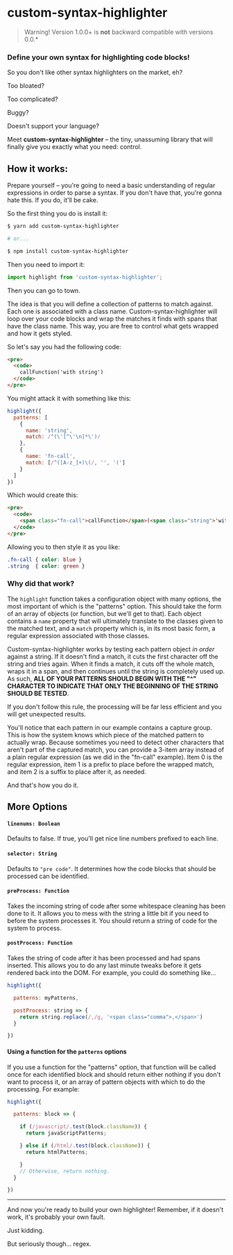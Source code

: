 # custom-syntax-highlighter

> Warning! Version 1.0.0+ is **not** backward compatible with versions 0.0.*

### Define your own syntax for highlighting code blocks!

So you don't like other syntax highlighters on the market, eh?

Too bloated?

Too complicated?

Buggy?

Doesn't support your language?

Meet **custom-syntax-highlighter** – the tiny, unassuming library that will finally give you exactly what you need: control.

## How it works:

Prepare yourself – you're going to need a basic understanding of regular expressions in order to parse a syntax. If you don't have that, you're gonna hate this. If you do, it'll be cake.

So the first thing you do is install it:

```bash
$ yarn add custom-syntax-highlighter

# or...

$ npm install custom-syntax-highlighter
```

Then you need to import it:

```javascript
import highlight from 'custom-syntax-highlighter';
```

Then you can go to town.

The idea is that you will define a collection of patterns to match against. Each one is associated with a class name. Custom-syntax-highlighter will loop over your code blocks and wrap the matches it finds with spans that have the class name. This way, you are free to control what gets wrapped and how it gets styled.

So let's say you had the following code:

```html
<pre>
  <code>
    callFunction('with string')
  </code>
</pre>
```

You might attack it with something like this:

```javascript
highlight({
  patterns: [
    {
      name: 'string',
      match: /^(\'[^\'\n]*\')/
    },
    {
      name: 'fn-call',
      match: [/^([A-z_]+)\(/, '', '(']
    }
  ]
})
```

Which would create this:

```html
<pre>
  <code>
    <span class="fn-call">callFunction</span>(<span class="string">'with string'</span>)
  </code>
</pre>
```

Allowing you to then style it as you like:

```css
.fn-call { color: blue }
.string  { color: green }
```

### Why did that work?

The `highlight` function takes a configuration object with many options, the most important of which is the "patterns" option. This should take the form of an array of objects (or function, but we'll get to that). Each object contains a `name` property that will ultimately translate to the classes given to the matched text, and a `match` property which is, in its most basic form, a regular expression associated with those classes.

Custom-syntax-highlighter works by testing each pattern object _in order_ against a string. If it doesn't find a match, it cuts the first character off the string and tries again. When it finds a match, it cuts off the whole match, wraps it in a span, and then continues until the string is completely used up. As such, **ALL OF YOUR PATTERNS SHOULD BEGIN WITH THE "^" CHARACTER TO INDICATE THAT ONLY THE BEGINNING OF THE STRING SHOULD BE TESTED**.

If you don't follow this rule, the processing will be far less efficient and you will get unexpected results.

You'll notice that each pattern in our example contains a capture group. This is how the system knows which piece of the matched pattern to actually wrap. Because sometimes you need to detect other characters that aren't part of the captured match, you can provide a 3-item array instead of a plain regular expression (as we did in the "fn-call" example). Item 0 is the regular expression, item 1 is a prefix to place before the wrapped match, and item 2 is a suffix to place after it, as needed.

And that's how you do it.

## More Options

#### `linenums: Boolean`

Defaults to false. If true, you'll get nice line numbers prefixed to each line.

#### `selector: String`

Defaults to `"pre code"`. It determines how the code blocks that should be processed can be identified.

#### `preProcess: Function`

Takes the incoming string of code after some whitespace cleaning has been done to it. It allows you to mess with the string a little bit if you need to before the system processes it. You should return a string of code for the system to process.

#### `postProcess: Function`

Takes the string of code after it has been processed and had spans inserted. This allows you to do any last minute tweaks before it gets rendered back into the DOM. For example, you could do something like...

```javascript
highlight({

  patterns: myPatterns,

  postProcess: string => {
    return string.replace(/,/g, '<span class="comma">,</span>')
  }

})
```

#### Using a function for the `patterns` options

If you use a function for the "patterns" option, that function will be called once for each identified block and should return either nothing if you don't want to process it, or an array of pattern objects with which to do the processing. For example:

```javascript
highlight({

  patterns: block => {

    if (/javascript/.test(block.className)) {
      return javaScriptPatterns;

    } else if (/html/.test(block.className)) {
      return htmlPatterns;

    }
    // Otherwise, return nothing.
  }

})
```

---

And now you're ready to build your own highlighter! Remember, if it doesn't work, it's probably your own fault.

Just kidding.

But seriously though... regex.
